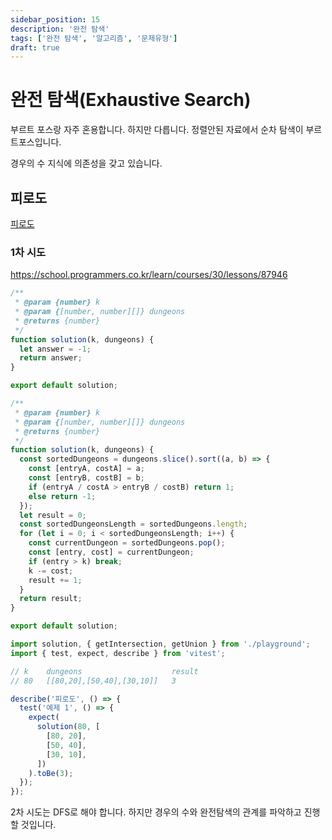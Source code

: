 ```yaml
---
sidebar_position: 15
description: '완전 탐색'
tags: ['완전 탐색', '알고리즘', '문제유형']
draft: true
---
```


# 완전 탐색(Exhaustive Search)

부르트 포스랑 자주 혼용합니다. 하지만 다릅니다. 정렬안된 자료에서 순차 탐색이 부르트포스입니다.

경우의 수 지식에 의존성을 갖고 있습니다.

## 피로도

[피로도](https://school.programmers.co.kr/learn/courses/30/lessons/87946)

### 1차 시도

https://school.programmers.co.kr/learn/courses/30/lessons/87946

```js
/**
 * @param {number} k
 * @param {[number, number][]} dungeons
 * @returns {number}
 */
function solution(k, dungeons) {
  let answer = -1;
  return answer;
}

export default solution;
```

```js
/**
 * @param {number} k
 * @param {[number, number][]} dungeons
 * @returns {number}
 */
function solution(k, dungeons) {
  const sortedDungeons = dungeons.slice().sort((a, b) => {
    const [entryA, costA] = a;
    const [entryB, costB] = b;
    if (entryA / costA > entryB / costB) return 1;
    else return -1;
  });
  let result = 0;
  const sortedDungeonsLength = sortedDungeons.length;
  for (let i = 0; i < sortedDungeonsLength; i++) {
    const currentDungeon = sortedDungeons.pop();
    const [entry, cost] = currentDungeon;
    if (entry > k) break;
    k -= cost;
    result += 1;
  }
  return result;
}

export default solution;
```

```js
import solution, { getIntersection, getUnion } from './playground';
import { test, expect, describe } from 'vitest';

// k	dungeons	                result
// 80	[[80,20],[50,40],[30,10]]	3

describe('피로도', () => {
  test('예제 1', () => {
    expect(
      solution(80, [
        [80, 20],
        [50, 40],
        [30, 10],
      ])
    ).toBe(3);
  });
});
```

2차 시도는 DFS로 해야 합니다. 하지만 경우의 수와 완전탐색의 관계를 파악하고 진행할 것입니다.
